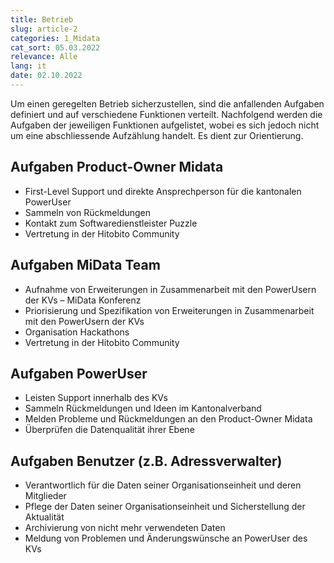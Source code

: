```yaml
---
title: Betrieb
slug: article-2
categories: 1_Midata
cat_sort: 05.03.2022
relevance: Alle
lang: it
date: 02.10.2022
---
```


Um einen geregelten Betrieb sicherzustellen, sind die anfallenden Aufgaben definiert und auf verschiedene Funktionen verteilt. Nachfolgend werden die Aufgaben der jeweiligen Funktionen aufgelistet, wobei es sich jedoch nicht um eine abschliessende Aufzählung handelt. Es dient zur Orientierung. 

## Aufgaben Product-Owner Midata

* First-Level Support und direkte Ansprechperson für die kantonalen PowerUser  
* Sammeln von Rückmeldungen  
* Kontakt zum Softwaredienstleister Puzzle  
* Vertretung in der Hitobito Community 

## Aufgaben MiData Team

* Aufnahme von Erweiterungen in Zusammenarbeit mit den PowerUsern der KVs – MiData Konferenz
*	Priorisierung und Spezifikation von Erweiterungen in Zusammenarbeit mit den PowerUsern der KVs
*	Organisation Hackathons 
*	Vertretung in der Hitobito Community 

## Aufgaben PowerUser
* Leisten Support innerhalb des KVs 
* Sammeln Rückmeldungen und Ideen im Kantonalverband 
* Melden Probleme und Rückmeldungen an den Product-Owner Midata
* Überprüfen die Datenqualität ihrer Ebene

## Aufgaben Benutzer (z.B. Adressverwalter)
* Verantwortlich für die Daten seiner Organisationseinheit und deren Mitglieder  
* Pflege der Daten seiner Organisationseinheit und Sicherstellung der Aktualität  
* Archivierung von nicht mehr verwendeten Daten 
* Meldung von Problemen und Änderungswünsche an PowerUser des KVs  
